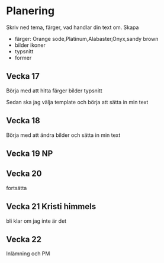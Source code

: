# Planering

Skriv ned tema, färger, vad handlar din text om.
Skapa 

* färger: Orange sode,Platinum,Alabaster,Onyx,sandy brown
* bilder ikoner
* typsnitt
* former



## Vecka 17
Börja med att hitta färger 
bilder
typsnitt

Sedan ska jag välja template och börja att sätta in min text 

## Vecka 18
Börja med att ändra bilder och sätta in min text 


## Vecka 19 NP


## Vecka 20
fortsätta 


## Vecka 21 Kristi himmels
bli klar om jag inte är det 



## Vecka 22 

Inlämning och PM




